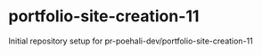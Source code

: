 # portfolio-site-creation-11

Initial repository setup for pr-poehali-dev/portfolio-site-creation-11